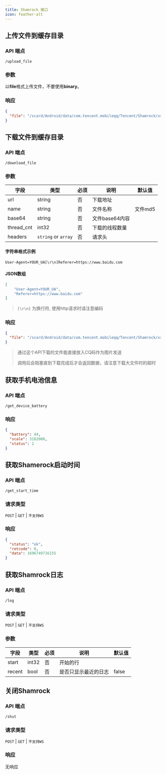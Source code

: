 ```yaml
---
title: Shamrock 接口
icon: feather-alt
---
```


## 上传文件到缓存目录

### API 端点

`/upload_file`

### 参数

以**file**格式上传文件，不要使用**binary**。

### 响应

```json
{
  "file": "/scard/Android/data/com.tencent.mobileqq/Tencent/Shamrock/xxxx"
}
```

## 下载文件到缓存目录

### API 端点

`/download_file`

### 参数

| 字段   | 类型    | 必须 | 说明                 | 默认值 |
| ------ | ------- | ---- | -------------------- | ------ |
| url  | string | 否   | 下载地址             |        |
| name  | string | 否   | 文件名称             |   文件md5     |
| base64  | string | 否   | 文件base64内容             |        |
| thread_cnt | int32  | 否   | 下载的线程数量 |   |
| headers | `string` or `array` | 否 | 请求头 | |

#### 字符串格式示例

```string
User-Agent=YOUR_UA[\r\n]Referer=https://www.baidu.com
```

#### JSON数组

```json
[
    "User-Agent=YOUR_UA",
    "Referer=https://www.baidu.com"
]
```

> `[\r\n]` 为换行符, 使用http请求时请注意编码

### 响应

```json
{
  "file": "/scard/Android/data/com.tencent.mobileqq/Tencent/Shamrock/xxxx"
}
```

> 通过这个API下载的文件能直接放入CQ码作为图片发送
>
> 调用后会阻塞直到下载完成后才会返回数据，请注意下载大文件时的超时

## 获取手机电池信息

### API 端点

`/get_device_battery`

### 响应

```json
{
  "battery": 44,
  "scale": 3102000,
  "status": 2
}
```

## 获取Shamerock启动时间

### API 端点

`/get_start_time`

### 请求类型

`POST` | `GET` | `不支持WS`

### 响应

```json
{
  "status": "ok",
  "retcode": 0,
  "data": 1696749716155
}
```

## 获取Shamrock日志

### API 端点

`/log`

### 请求类型

`POST` | `GET` | `不支持WS`

### 参数

| 字段   | 类型    | 必须 | 说明                 | 默认值 |
| ------ | ------- | ---- | -------------------- | ------ |
| start  | int32 | 否   | 开始的行             |        |
| recent | bool  | 否   | 是否只显示最近的日志 | false  |

## 关闭Shamrock

### API 端点

`/shut`

### 请求类型

`POST` | `GET` | `不支持WS`

### 响应

无响应
